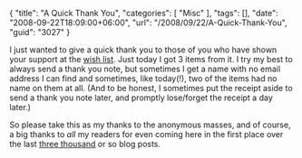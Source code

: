 {
	"title": "A Quick Thank You",
	"categories": [
		"Misc"
	],
	"tags": [],
	"date": "2008-09-22T18:09:00+06:00",
	"url": "/2008/09/22/A-Quick-Thank-You",
	"guid": "3027"
}

I just wanted to give a quick thank you to those of you who have shown your support at the <a href="http://www.amazon.com/o/registry/2TCL1D08EZEYE">wish list</a>. Just today I got 3 items from it. I try my best to always send a thank you note, but sometimes I get a name with no email address I can find and sometimes, like today(!), two of the items had no name on them at all. (And to be honest, I sometimes put the receipt aside to send a thank you note later, and promptly lose/forget the receipt a day later.) 

So please take this as my thanks to the anonymous masses, and of course, a big thanks to <i>all</i> my readers for even coming here in the first place over the last <a href="http://www.raymondcamden.com/stats.cfm">three thousand</a> or so blog posts.